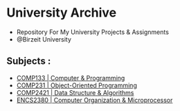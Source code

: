 # University Archive
  - Repository For My University Projects & Assignments 
  - @Birzeit University  
## Subjects :
  * [COMP133 | Computer & Programming](https://github.com/Eyab0/University/tree/main/COMP133%20-%20C%20Programing)
  * [COMP231 | Object-Oriented Programming](https://github.com/Eyab0/University/tree/main/COMP231%20-%20JAVA) 
  * [COMP2421 | Data Structure & Algorithms](https://github.com/Eyab0/University/tree/main/COMP2421%20-%20Data%20Structure%20%26%20Algorithms) 
  * [ENCS2380 | Computer Organization & Microprocessor](https://github.com/Eyab0/University/tree/main/ENCS2380%20-%20ARM%20Assembly%20Project) 

